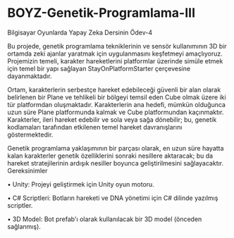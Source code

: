 # BOYZ-Genetik-Programlama-III
Bilgisayar Oyunlarda Yapay Zeka Dersinin Ödev-4

Bu projede, genetik programlama tekniklerinin ve sensör kullanımının 3D bir ortamda zeki ajanlar yaratmak için uygulanmasını keşfetmeyi amaçlıyoruz. Projemizin temeli, karakter hareketlerini platformlar üzerinde simüle etmek için temel bir yapı sağlayan StayOnPlatformStarter çerçevesine dayanmaktadır.

Ortam, karakterlerin serbestçe hareket edebileceği güvenli bir alan olarak belirlenen bir Plane ve tehlikeli bir bölgeyi temsil eden Cube olmak üzere iki tür platformdan oluşmaktadır. Karakterlerin ana hedefi, mümkün olduğunca uzun süre Plane platformunda kalmak ve Cube platformundan kaçınmaktır. Karakterler, ileri hareket edebilir ve sola veya sağa dönebilir; bu, genetik kodlamaları tarafından etkilenen temel hareket davranışlarını göstermektedir.

Genetik programlama yaklaşımının bir parçası olarak, en uzun süre hayatta kalan karakterler genetik özelliklerini sonraki nesillere aktaracak; bu da hareket stratejilerinin ardışık nesiller boyunca geliştirilmesini sağlayacaktır.
Gereksinimler

•	Unity: Projeyi geliştirmek için Unity oyun motoru.

•	C# Scriptleri: Botların hareketi ve DNA yönetimi için C# dilinde yazılmış scriptler.

•	3D Model: Bot prefab'ı olarak kullanılacak bir 3D model (önceden sağlanmış).


